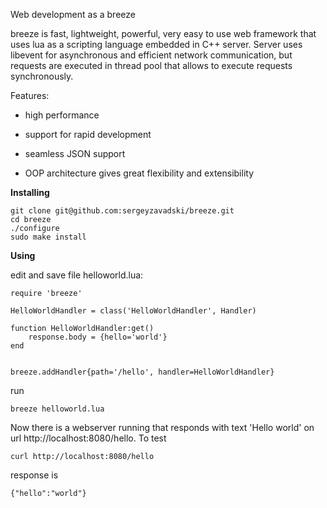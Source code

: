 Web development as a breeze

breeze is fast, lightweight, powerful, very easy to use web framework that uses lua as a scripting language embedded in C++ server. 
Server uses libevent for asynchronous and efficient network communication, but requests are executed in thread pool that allows to execute requests synchronously. 

Features:

 - high performance
     
 - support for rapid development
     
 - seamless JSON support

 - OOP architecture gives great flexibility and extensibility



**Installing**

    git clone git@github.com:sergeyzavadski/breeze.git
    cd breeze
    ./configure
    sudo make install
    
**Using**    

edit and save file helloworld.lua:
    
    require 'breeze'

    HelloWorldHandler = class('HelloWorldHandler', Handler)

    function HelloWorldHandler:get()
        response.body = {hello='world'}
    end 


    breeze.addHandler{path='/hello', handler=HelloWorldHandler}
    
run
    
    breeze helloworld.lua
    
Now there is a webserver running that responds with text 'Hello world' on url http://localhost:8080/hello. To test

    curl http://localhost:8080/hello
    
response is

    {"hello":"world"}
    
    
    

    


